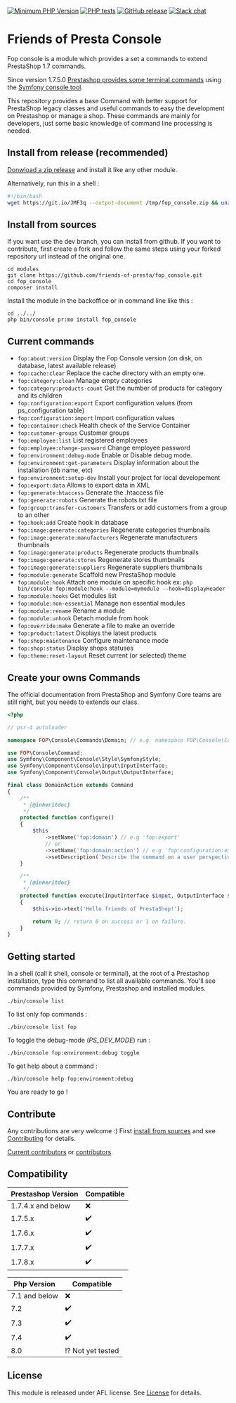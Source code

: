 [![Minimum PHP Version](https://img.shields.io/badge/php-%3E%3D%207.2-8892BF.svg?style=flat-square)](https://php.net/)
[![PHP tests](https://github.com/friends-of-presta/fop_console/actions/workflows/phpstan.yml/badge.svg)](https://github.com/friends-of-presta/fop_console/blob/dev/.github/workflows/phpstan.yml)
[![GitHub release](https://img.shields.io/github/v/release/friends-of-presta/fop_console)](https://github.com/friends-of-presta/fop_console/releases)
[![Slack chat](https://img.shields.io/badge/Chat-on%20Slack-red)](https://github.com/friends-of-presta/who-we-are#what-we-do)

# Friends of Presta Console

Fop console is a module which provides a set a commands to extend PrestaShop 1.7 commands.

Since version 1.7.5.0 [Prestashop provides some terminal commands](https://devdocs.prestashop.com/1.7/modules/concepts/commands/) using the [Symfony console tool](https://symfony.com/doc/3.4/console.html).

This repository provides a base Command with better support for PrestaShop legacy classes and useful commands to easy the development on Prestashop or manage a shop.
These commands are mainly for developers, just some basic knowledge of command line processing is needed.

## Install from release (recommended)

[Donwload a zip release](https://github.com/friends-of-presta/fop_console/releases) and install it like any other module.

Alternatively, run this in a shell :

```bash
#!/bin/bash
wget https://git.io/JMF3q --output-document /tmp/fop_console.zip && unzip /tmp/fop_console.zip -d modules && ./bin/console pr:mo install fop_console
```

## Install from sources

If you want use the dev branch, you can install from github.
If you want to contribute, first create a fork and follow the same steps using your forked repository url instead of the original one.

```
cd modules 
git clone https://github.com/friends-of-presta/fop_console.git
cd fop_console
composer install
```
Install the module in the backoffice or in command line like this :
```
cd ../../
php bin/console pr:mo install fop_console
```

## Current commands

* `fop:about:version`                  Display the Fop Console version (on disk, on database, latest available release)
* `fop:cache:clear`                    Replace the cache directory with an empty one.
* `fop:category:clean`                 Manage empty categories
* `fop:category:products-count`        Get the number of products for category and its children
* `fop:configuration:export`           Export configuration values (from ps_configuration table)
* `fop:configuration:import`           Import configuration values
* `fop:container:check`                Health check of the Service Container
* `fop:customer-groups`                Customer groups
* `fop:employee:list`                  List registered employees
* `fop:employee:change-password`       Change employee password
* `fop:environment:debug-mode`         Enable or Disable debug mode.
* `fop:environment:get-parameters`     Display information about the installation (db name, etc)
* `fop:environment:setup-dev`          Install your project for local developement
* `fop:export:data`                    Allows to export data in XML
* `fop:generate:htaccess`              Generate the .htaccess file
* `fop:generate:robots`                Generate the robots.txt file
* `fop:group:transfer-customers`       Transfers or add customers from a group to an other
* `fop:hook:add`                       Create hook in database
* `fop:image:generate:categories`      Regenerate categories thumbnails
* `fop:image:generate:manufacturers`   Regenerate manufacturers thumbnails
* `fop:image:generate:products`        Regenerate products thumbnails
* `fop:image:generate:stores`          Regenerate stores thumbnails
* `fop:image:generate:suppliers`       Regenerate suppliers thumbnails
* `fop:module:generate`                Scaffold new PrestaShop module
* `fop:module:hook`                    Attach one module on specific hook ex: `php bin/console fop:module:hook --module=mymodule --hook=displayHeader`
* `fop:module:hooks`                   Get modules list
* `fop:module:non-essential`           Manage non essential modules
* `fop:module:rename`                  Rename a module
* `fop:module:unhook`                  Detach module from hook
* `fop:override:make`                  Generate a file to make an override
* `fop:product:latest`                 Displays the latest products
* `fop:shop:maintenance`               Configure maintenance mode
* `fop:shop:status`                    Display shops statuses
* `fop:theme:reset-layout`             Reset current (or selected) theme

## Create your owns Commands

The official documentation from PrestaShop and Symfony Core teams are still right, but you needs
to extends our class.

```php
<?php

// psr-4 autoloader

namespace FOP\Console\Commands\Domain; // e.g. namespace FOP\Console\Commands\Configuration

use FOP\Console\Command;
use Symfony\Component\Console\Style\SymfonyStyle;
use Symfony\Component\Console\Input\InputInterface;
use Symfony\Component\Console\Output\OutputInterface;

final class DomainAction extends Command
{
    /**
     * {@inheritdoc}
     */
    protected function configure()
    {
        $this
            ->setName('fop:domain') // e.g 'fop:export'
            // or
            ->setName('fop:domain:action') // e.g 'fop:configuration:export' 
            ->setDescription('Describe the command on a user perspective.');
    }

    /**
     * {@inheritdoc}
     */
    protected function execute(InputInterface $input, OutputInterface $output)
    {
        $this->io->text('Hello friends of PrestaShop!');

        return 0; // return 0 on success or 1 on failure.
    }
}
```

## Getting started

In a shell (call it shell, console or terminal), at the root of a Prestashop installation, type this command to list all available commands.
You'll see commands provided by Symfony, Prestashop and installed modules.

```shell
./bin/console list
```

To list only fop commands :
```shell
./bin/console list fop
```

To toggle the debug-mode (_PS_DEV_MODE_) run :
```shell
./bin/console fop:environment:debug toggle
```

To get help about a command :
```shell
./bin/console help fop:environment:debug
```

You are ready to go !

## Contribute

Any contributions are very welcome :)
First [install from sources](/README.md#install-from-sources) and see [Contributing](/CONTRIBUTING.md) for details.

[Current contributors](https://github.com/friends-of-presta/fop_console/graphs/contributors) or [contributors](/CONTRIBUTORS.md).

## Compatibility

| Prestashop Version | Compatible |
| ------------------ | -----------|
| 1.7.4.x and below | :x: |
| 1.7.5.x | :heavy_check_mark: |
| 1.7.6.x | :heavy_check_mark: |
| 1.7.7.x | :heavy_check_mark: |
| 1.7.8.x | :heavy_check_mark: |

| Php Version | Compatible |
| ------ | -----------|
| 7.1 and below | :x: |
| 7.2 | :heavy_check_mark: |
| 7.3| :heavy_check_mark: |
| 7.4 | :heavy_check_mark: |
| 8.0 | :interrobang: Not yet tested |

## License

This module is released under AFL license.
See [License](/docs/licenses/LICENSE.txt) for details.
